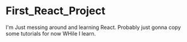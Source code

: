 # First_React_Project

I'm Just messing around and learning React. Probably just gonna copy some tutorials for now WHile I learn.
